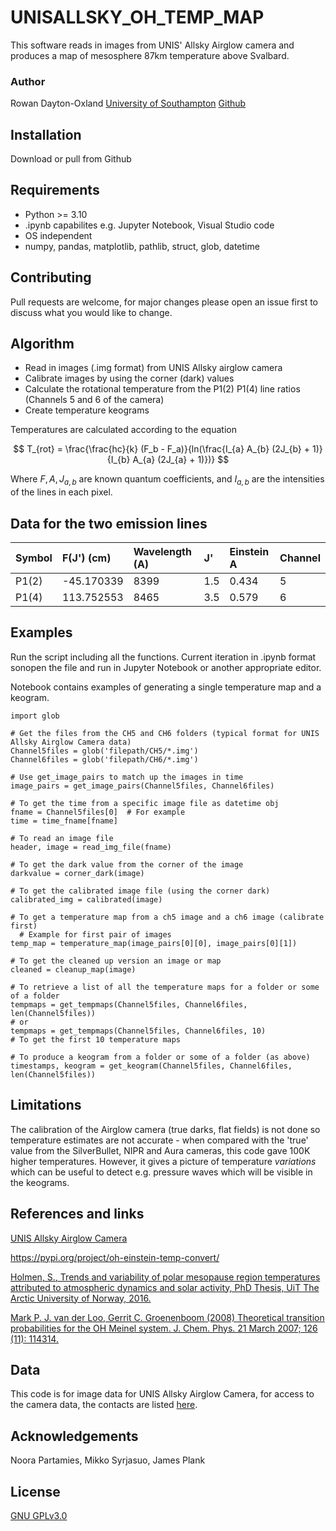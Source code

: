 # UNISALLSKY_OH_TEMP_MAP

This software reads in images from UNIS' Allsky Airglow camera and produces a map of mesosphere 87km temperature above Svalbard.

### Author
Rowan Dayton-Oxland
[University of Southampton](https://www.southampton.ac.uk/people/5z2prx/miss-rowan-dayton-oxland)
[Github](https://github.com/r-daytonoxland)

## Installation

Download or pull from Github

## Requirements
- Python >= 3.10
- .ipynb capabilites e.g. Jupyter Notebook, Visual Studio code
- OS independent
- numpy, pandas, matplotlib, pathlib, struct, glob, datetime

## Contributing
Pull requests are welcome, for major changes please open an issue first to discuss what you would like to change.

## Algorithm

- Read in images (.img format) from UNIS Allsky airglow camera
- Calibrate images by using the corner (dark) values
- Calculate the rotational temperature from the P1(2) P1(4) line ratios (Channels 5 and 6 of the camera)
- Create temperature keograms

Temperatures are calculated according to the equation

$$
T_{rot} = \frac{\frac{hc}{k} (F_b - F_a)}{ln(\frac{I_{a} A_{b} (2J_{b} + 1)}{I_{b} A_{a} (2J_{a} + 1)})}
$$

Where $F,A,J_{a, b}$ are known quantum coefficients, and $I_{a,b}$ are the intensities of the lines in each pixel.

## Data for the two emission lines

| Symbol | F(J') (cm)    | Wavelength (A)   | J'   | Einstein A   |Channel|
|:-------|:-----------|:-----|:----|:------|:------|
| P1(2)  | -45.170339 | 8399 | 1.5 | 0.434 |5      |
| P1(4)  | 113.752553 | 8465 | 3.5 | 0.579 |6      |

## Examples

Run the script including all the functions. Current iteration in .ipynb format sonopen the file and run in Jupyter Notebook or another appropriate editor.

Notebook contains examples of generating a single temperature map and a keogram.

```
import glob

# Get the files from the CH5 and CH6 folders (typical format for UNIS Allsky Airglow Camera data)
Channel5files = glob('filepath/CH5/*.img')
Channel6files = glob('filepath/CH6/*.img')

# Use get_image_pairs to match up the images in time
image_pairs = get_image_pairs(Channel5files, Channel6files)

# To get the time from a specific image file as datetime obj
fname = Channel5files[0]  # For example
time = time_fname[fname]

# To read an image file
header, image = read_img_file(fname)

# To get the dark value from the corner of the image
darkvalue = corner_dark(image)

# To get the calibrated image file (using the corner dark)
calibrated_img = calibrated(image)

# To get a temperature map from a ch5 image and a ch6 image (calibrate first)
  # Example for first pair of images
temp_map = temperature_map(image_pairs[0][0], image_pairs[0][1]) 

# To get the cleaned up version an image or map
cleaned = cleanup_map(image)

# To retrieve a list of all the temperature maps for a folder or some of a folder
tempmaps = get_tempmaps(Channel5files, Channel6files, len(Channel5files))
# or
tempmaps = get_tempmaps(Channel5files, Channel6files, 10)
# To get the first 10 temperature maps

# To produce a keogram from a folder or some of a folder (as above)
timestamps, keogram = get_keogram(Channel5files, Channel6files, len(Channel5files))
```

## Limitations

The calibration of the Airglow camera (true darks, flat fields) is not done so temperature estimates are not accurate - when compared with the 'true' value from the SilverBullet, NIPR and Aura cameras, this code gave 100K higher temperatures. However, it gives a picture of temperature _variations_ which can be useful to detect e.g. pressure waves which will be visible in the keograms.

## References and links

[UNIS Allsky Airglow Camera](http://kho.unis.no/Instruments/KeoSentry.html)

https://pypi.org/project/oh-einstein-temp-convert/

[Holmen, S., Trends and variability of polar mesopause region temperatures attributed to atmospheric dynamics and solar activity, PhD Thesis, UiT The Arctic University of Norway, 2016.](https://hdl.handle.net/10037/10740)

[Mark P. J. van der Loo, Gerrit C. Groenenboom (2008) Theoretical transition probabilities for the OH Meinel system. J. Chem. Phys. 21 March 2007; 126 (11): 114314.](https://doi.org/10.1063/1.2646859)

## Data

This code is for image data for UNIS Allsky Airglow Camera, for access to the camera data, the contacts are listed [here](http://kho.unis.no/Instruments/KeoSentry.html).

## Acknowledgements

Noora Partamies, Mikko Syrjasuo, James Plank

## License

[GNU GPLv3.0](https://choosealicense.com/licenses/gpl-3.0/)